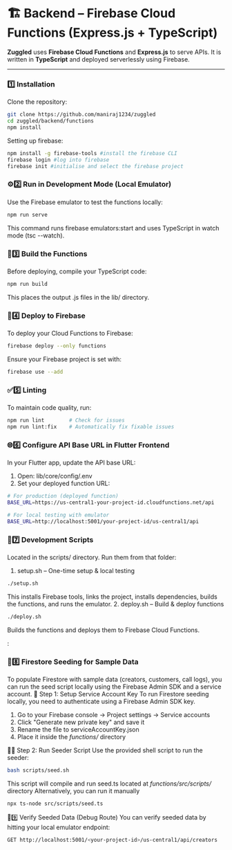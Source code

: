 # 🏗️ Backend – Firebase Cloud Functions (Express.js + TypeScript)

**Zuggled** uses **Firebase Cloud Functions** and **Express.js** to serve APIs. It is written in **TypeScript** and deployed serverlessly using Firebase.

---

### **1️⃣ Installation**
Clone the repository:
```sh
git clone https://github.com/maniraj1234/zuggled
cd zuggled/backend/functions
npm install
```
Setting up firebase: 
```sh
npm install -g firebase-tools #install the firebase CLI
firebase login #log into firebase
firebase init #initialise and select the firebase project
```

### **⚙️2️⃣ Run in Development Mode (Local Emulator)**
Use the Firebase emulator to test the functions locally:
```sh
npm run serve
```
This command runs firebase emulators:start and uses TypeScript in watch mode (tsc --watch).

### **🔨3️⃣ Build the Functions**
Before deploying, compile your TypeScript code:
```sh
npm run build
```
This places the output .js files in the lib/ directory.

### **🚀4️⃣ Deploy to Firebase**
To deploy your Cloud Functions to Firebase:
```sh
firebase deploy --only functions
```
Ensure your Firebase project is set with:
```sh
firebase use --add
```

### **✅5️⃣ Linting**
To maintain code quality, run:
```sh
npm run lint        # Check for issues
npm run lint:fix    # Automatically fix fixable issues
```

### **🌐6️⃣ Configure API Base URL in Flutter Frontend**
In your Flutter app, update the API base URL:

1. Open: lib/core/config/.env
2. Set your deployed function URL:
```sh
# For production (deployed function)
BASE_URL=https://us-central1-your-project-id.cloudfunctions.net/api

# For local testing with emulator
BASE_URL=http://localhost:5001/your-project-id/us-central1/api
```

### **📜7️⃣ Development Scripts**
Located in the scripts/ directory. Run them from that folder:
1. setup.sh – One-time setup & local testing
```sh
./setup.sh
```
This installs Firebase tools, links the project, installs dependencies, builds the functions, and runs the emulator.
2. deploy.sh – Build & deploy functions
```sh
./deploy.sh
```
Builds the functions and deploys them to Firebase Cloud Functions.

:

### **🌱8️⃣ Firestore Seeding for Sample Data**
To populate Firestore with sample data (creators, customers, call logs), you can run the seed script locally using the Firebase Admin SDK and a service account.
🔐 Step 1: Setup Service Account Key
To run Firestore seeding locally, you need to authenticate using a Firebase Admin SDK key.
1. Go to your Firebase console → Project settings → Service accounts
2. Click "Generate new private key" and save it
3. Rename the file to serviceAccountKey.json
4. Place it inside the *functions/* directory

🏃‍♂️ Step 2: Run Seeder Script
Use the provided shell script to run the seeder:

```sh
bash scripts/seed.sh
```
This script will compile and run seed.ts located at *functions/src/scripts/* directory
Alternatively, you can run it manually
```sh
npx ts-node src/scripts/seed.ts
```
🧪9️⃣ Verify Seeded Data (Debug Route)
You can verify seeded data by hitting your local emulator endpoint:
```sh
GET http://localhost:5001/<your-project-id>/us-central1/api/creators
```
